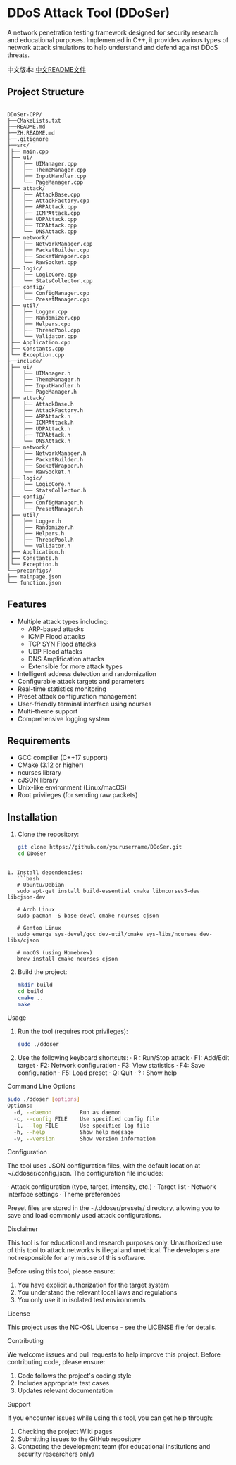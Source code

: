 # DDoS Attack Tool (DDoSer)

A network penetration testing framework designed for security research and educational purposes. Implemented in C++, it provides various types of network attack simulations to help understand and defend against DDoS threats.

中文版本: [中文README文件](ZH.README.md)

## Project Structure
```

DDoSer-CPP/
├──CMakeLists.txt
├──README.md
├──ZH.README.md
├──.gitignore
├──src/
│├── main.cpp
│├── ui/
││   ├── UIManager.cpp
││   ├── ThemeManager.cpp
││   ├── InputHandler.cpp
││   └── PageManager.cpp
│├── attack/
││   ├── AttackBase.cpp
││   ├── AttackFactory.cpp
││   ├── ARPAttack.cpp
││   ├── ICMPAttack.cpp
││   ├── UDPAttack.cpp
││   ├── TCPAttack.cpp
││   └── DNSAttack.cpp
│├── network/
││   ├── NetworkManager.cpp
││   ├── PacketBuilder.cpp
││   ├── SocketWrapper.cpp
││   └── RawSocket.cpp
│├── logic/
││   ├── LogicCore.cpp
││   └── StatsCollector.cpp
│├── config/
││   ├── ConfigManager.cpp
││   └── PresetManager.cpp
│├── util/
││   ├── Logger.cpp
││   ├── Randomizer.cpp
││   ├── Helpers.cpp
││   ├── ThreadPool.cpp
││   └── Validator.cpp
│├── Application.cpp
│├── Constants.cpp
│└── Exception.cpp
├──include/
│├── ui/
││   ├── UIManager.h
││   ├── ThemeManager.h
││   ├── InputHandler.h
││   └── PageManager.h
│├── attack/
││   ├── AttackBase.h
││   ├── AttackFactory.h
││   ├── ARPAttack.h
││   ├── ICMPAttack.h
││   ├── UDPAttack.h
││   ├── TCPAttack.h
││   └── DNSAttack.h
│├── network/
││   ├── NetworkManager.h
││   ├── PacketBuilder.h
││   ├── SocketWrapper.h
││   └── RawSocket.h
│├── logic/
││   ├── LogicCore.h
││   └── StatsCollector.h
│├── config/
││   ├── ConfigManager.h
││   └── PresetManager.h
│├── util/
││   ├── Logger.h
││   ├── Randomizer.h
││   ├── Helpers.h
││   ├── ThreadPool.h
││   └── Validator.h
│├── Application.h
│├── Constants.h
│└── Exception.h
└──preconfigs/
├── mainpage.json
└── function.json

```

## Features

- Multiple attack types including:
  - ARP-based attacks
  - ICMP Flood attacks
  - TCP SYN Flood attacks
  - UDP Flood attacks
  - DNS Amplification attacks
  - Extensible for more attack types
- Intelligent address detection and randomization
- Configurable attack targets and parameters
- Real-time statistics monitoring
- Preset attack configuration management
- User-friendly terminal interface using ncurses
- Multi-theme support
- Comprehensive logging system

## Requirements

- GCC compiler (C++17 support)
- CMake (3.12 or higher)
- ncurses library
- cJSON library
- Unix-like environment (Linux/macOS)
- Root privileges (for sending raw packets)

## Installation

1. Clone the repository:
   ```bash
   git clone https://github.com/yourusername/DDoSer.git
   cd DDoSer
```

1. Install dependencies:
   ```bash
   # Ubuntu/Debian
   sudo apt-get install build-essential cmake libncurses5-dev libcjson-dev
   
   # Arch Linux
   sudo pacman -S base-devel cmake ncurses cjson
   
   # Gentoo Linux
   sudo emerge sys-devel/gcc dev-util/cmake sys-libs/ncurses dev-libs/cjson
   
   # macOS (using Homebrew)
   brew install cmake ncurses cjson
   ```
2. Build the project:
   ```bash
   mkdir build
   cd build
   cmake ..
   make
   ```

Usage

1. Run the tool (requires root privileges):
   ```bash
   sudo ./ddoser
   ```
2. Use the following keyboard shortcuts:
   · R : Run/Stop attack
   · F1: Add/Edit target
   · F2: Network configuration
   · F3: View statistics
   · F4: Save configuration
   · F5: Load preset
   · Q: Quit
   · ? : Show help

Command Line Options

```bash
sudo ./ddoser [options]
Options:
  -d, --daemon         Run as daemon
  -c, --config FILE    Use specified config file
  -l, --log FILE       Use specified log file
  -h, --help           Show help message
  -v, --version        Show version information
```

Configuration

The tool uses JSON configuration files, with the default location at ~/.ddoser/config.json. The configuration file includes:

· Attack configuration (type, target, intensity, etc.)
· Target list
· Network interface settings
· Theme preferences

Preset files are stored in the ~/.ddoser/presets/ directory, allowing you to save and load commonly used attack configurations.

Disclaimer

This tool is for educational and research purposes only. Unauthorized use of this tool to attack networks is illegal and unethical. The developers are not responsible for any misuse of this software.

Before using this tool, please ensure:

1. You have explicit authorization for the target system
2. You understand the relevant local laws and regulations
3. You only use it in isolated test environments

License

This project uses the NC-OSL License - see the LICENSE file for details.

Contributing

We welcome issues and pull requests to help improve this project. Before contributing code, please ensure:

1. Code follows the project's coding style
2. Includes appropriate test cases
3. Updates relevant documentation

Support

If you encounter issues while using this tool, you can get help through:

1. Checking the project Wiki pages
2. Submitting issues to the GitHub repository
3. Contacting the development team (for educational institutions and security researchers only)